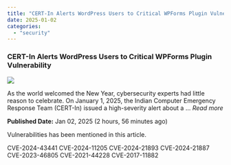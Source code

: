 ```yaml
---
title: "CERT-In Alerts WordPress Users to Critical WPForms Plugin Vulnerability"
date: 2025-01-02
categories: 
  - "security"
---
```


### CERT-In Alerts WordPress Users to Critical WPForms Plugin Vulnerability

![](https://upload.cvefeed.io/news/21894/thumbnail.jpg)

As the world welcomed the New Year, cybersecurity experts had little reason to celebrate. On January 1, 2025, the Indian Computer Emergency Response Team (CERT-In) issued a high-severity alert about a ... _Read more_

**Published Date:** Jan 02, 2025 (2 hours, 56 minutes ago)

Vulnerabilities has been mentioned in this article.

CVE-2024-43441 CVE-2024-11205 CVE-2024-21893 CVE-2024-21887 CVE-2023-46805 CVE-2021-44228 CVE-2017-11882
